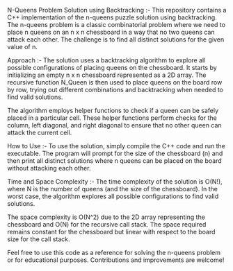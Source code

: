 N-Queens Problem Solution using Backtracking :-
This repository contains a C++ implementation of the n-queens puzzle solution using backtracking. The n-queens problem is a classic combinatorial problem where we need to place n queens on an n x n chessboard in a way that no two queens can attack each other. The challenge is to find all distinct solutions for the given value of n.

Approach :-
The solution uses a backtracking algorithm to explore all possible configurations of placing queens on the chessboard. It starts by initializing an empty n x n chessboard represented as a 2D array. The recursive function N_Queen is then used to place queens on the board row by row, trying out different combinations and backtracking when needed to find valid solutions.

The algorithm employs helper functions to check if a queen can be safely placed in a particular cell. These helper functions perform checks for the column, left diagonal, and right diagonal to ensure that no other queen can attack the current cell.

How to Use :-
To use the solution, simply compile the C++ code and run the executable. The program will prompt for the size of the chessboard (n) and then print all distinct solutions where n queens can be placed on the board without attacking each other.

Time and Space Complexity :-
The time complexity of the solution is O(N!), where N is the number of queens (and the size of the chessboard). In the worst case, the algorithm explores all possible configurations to find valid solutions.

The space complexity is O(N^2) due to the 2D array representing the chessboard and O(N) for the recursive call stack. The space required remains constant for the chessboard but linear with respect to the board size for the call stack.

Feel free to use this code as a reference for solving the n-queens problem or for educational purposes. Contributions and improvements are welcome!
